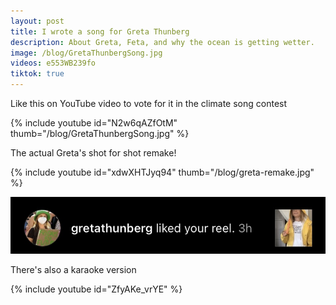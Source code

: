 ```yaml
---
layout: post
title: I wrote a song for Greta Thunberg
description: About Greta, Feta, and why the ocean is getting wetter.
image: /blog/GretaThunbergSong.jpg
videos: e553WB239fo
tiktok: true
---
```


Like this on YouTube video to vote for it in the climate song contest

{% include youtube id="N2w6qAZfOtM" thumb="/blog/GretaThunbergSong.jpg" %}

The actual Greta's shot for shot remake!

{% include youtube id="xdwXHTJyq94" thumb="/blog/greta-remake.jpg" %}

![](/blog/gretareel.jpg)

There's also a karaoke version

{% include youtube id="ZfyAKe_vrYE" %}
